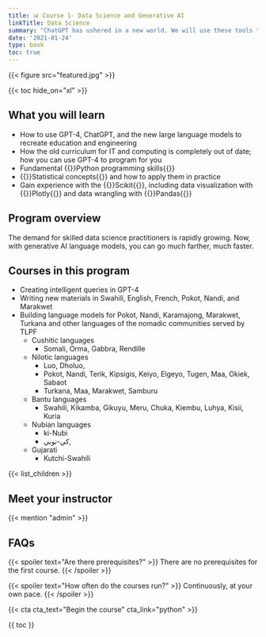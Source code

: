 ```yaml
---
title: 📊 Course 1- Data Science and Generative AI
linkTitle: Data Science
summary: "ChatGPT has ushered in a new world. We will use these tools to make Kapenguria a center of Kenyan innovation"
date: '2021-01-24'
type: book
toc: true
---
```


{{< figure src="featured.jpg" >}}

{{< toc hide_on="xl" >}}

## What you will learn
- How to use GPT-4, ChatGPT, and the new large language models to recreate education and engineering
- How the old curriculum for IT and computing is completely out of date; how you can use GPT-4 to program for you
- Fundamental {{<hl>}}Python programming skills{{</hl>}}
- {{<hl>}}Statistical concepts{{</hl>}} and how to apply them in practice
- Gain experience with the {{<hl>}}Scikit{{</hl>}}, including data visualization with {{<hl>}}Plotly{{</hl>}} and data wrangling with {{<hl>}}Pandas{{</hl>}}

## Program overview

The demand for skilled data science practitioners is rapidly growing. Now, with generative AI language models, you can go much farther, much faster.
## Courses in this program
- Creating intelligent queries in GPT-4
- Writing new materials in Swahili, English, French, Pokot, Nandi, and Marakwet
- Building language models for Pokot, Nandi, Karamajong, Marakwet, Turkana and other languages of the nomadic communities served by TLPF
    - Cushitic languages
      - Somali, Orma, Gabbra, Rendille
    - Nilotic languages
        - Luo, Dholuo,
        - Pokot, Nandi, Terik, Kipsigis, Keiyo, Elgeyo, Tugen, Maa, Okiek, Sabaot
        - Turkana, Maa, Marakwet, Samburu
    - Bantu languages
        - Swahili, Kikamba, Gikuyu, Meru, Chuka, Kiembu, Luhya, Kisii, Kuria
    - Nubian languages
        - ki-Nubi
        - كي-نوبي,
    - Gujarati
        - Kutchi-Swahili
    


{{< list_children >}}

## Meet your instructor

{{< mention "admin" >}}

## FAQs

{{< spoiler text="Are there prerequisites?" >}}
There are no prerequisites for the first course.
{{< /spoiler >}}

{{< spoiler text="How often do the courses run?" >}}
Continuously, at your own pace.
{{< /spoiler >}}

{{< cta cta_text="Begin the course" cta_link="python" >}}

{{ toc }}
